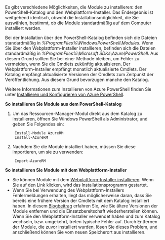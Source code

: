 Es gibt verschiedene Möglichkeiten, die Module zu installieren: den PowerShell-Katalog und den Webplattform-Installer. Das Endergebnis ist weitgehend identisch, obwohl die Installationsmöglichkeit, die Sie auswählen, bestimmt, ob die Module standardmäßig auf dem Computer installiert werden.

Bei der Installation über den PowerShell-Katalog befinden sich die Dateien standardmäßig in *%ProgramFiles%\\WindowsPowerShell\\Modules*. Wenn Sie über den Webplattform-Installer installieren, befinden sich die Dateien standardmäßig in *%ProgramFiles%\\Microsoft SDKs\\Azure\\PowerShell*. Aus diesem Grund sollten Sie bei einer Methode bleiben, um Fehler zu vermeiden, wenn Sie die Cmdlets zukünftig aktualisieren. Der Webplattform-Installer empfängt monatlich aktualisierte Cmdlets. Der Katalog empfängt aktualisierte Versionen der Cmdlets zum Zeitpunkt der Veröffentlichung. Aus diesem Grund bevorzugen manche den Katalog.

Weitere Informationen zum Installieren von Azure PowerShell finden Sie unter [Installieren und Konfigurieren von Azure PowerShell](../articles/powershell-install-configure.md).

**So installieren Sie Module aus dem PowerShell-Katalog**

1. Um das Ressourcen-Manager-Modul direkt aus dem Katalog zu installieren, öffnen Sie Windows PowerShell als Administrator, und geben Sie Folgendes ein:
   
        Install-Module AzureRM
        Install-AzureRM
2. Nachdem Sie die Module installiert haben, müssen Sie diese importieren, um sie zu verwenden:
   
        Import-AzureRM

**So installieren Sie Module mit dem Webplattform-Installer**

* Sie können Module mit dem [Webplattform-Installer installieren](http://aka.ms/webpi-azps). Wenn Sie auf den Link klicken, wird das Installationsprogramm gestartet.
* Wenn Sie bei Verwendung des Webplattform-Installers Fehlermeldungen erhalten, liegt das möglicherweise daran, dass Sie bereits eine frühere Version der Cmdlets mit dem Katalog installiert haben. In diesem [Blogbeitrag](https://azure.microsoft.com/blog/azps-1-0/) erfahren Sie, wie Sie ältere Versionen der Module entfernen und die Einsatzbereitschaft wiederherstellen können. Wenn Sie den Webplattform-Installer verwendet haben und zum Katalog wechseln, bzw. umgekehrt, treten typische Fehler auf. Durch Entfernen der Module, die zuvor installiert wurden, lösen Sie dieses Problem, und anschließend können Sie vom neuen Speicherort aus installieren.

<!----HONumber=AcomDC_0218_2016-->